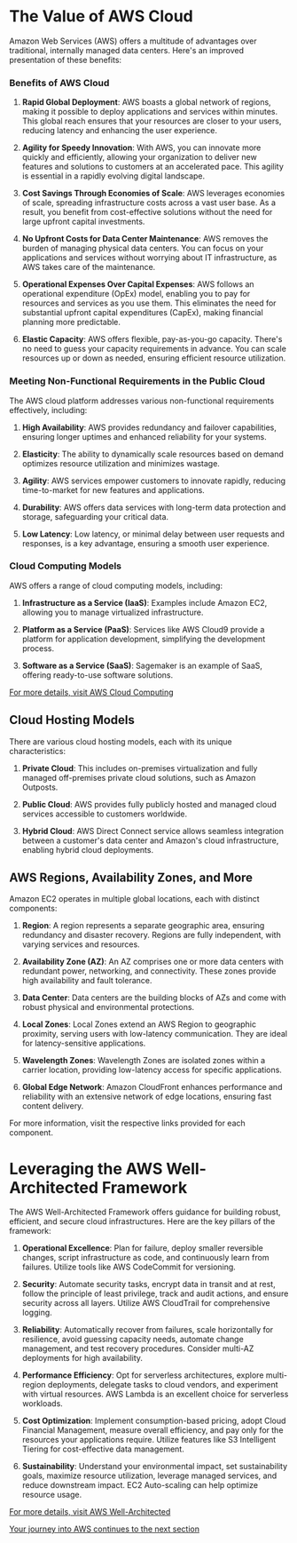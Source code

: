 # The Value of AWS Cloud

Amazon Web Services (AWS) offers a multitude of advantages over traditional, internally managed data centers. Here's an improved presentation of these benefits:

### Benefits of AWS Cloud

1. **Rapid Global Deployment**: AWS boasts a global network of regions, making it possible to deploy applications and services within minutes. This global reach ensures that your resources are closer to your users, reducing latency and enhancing the user experience.

2. **Agility for Speedy Innovation**: With AWS, you can innovate more quickly and efficiently, allowing your organization to deliver new features and solutions to customers at an accelerated pace. This agility is essential in a rapidly evolving digital landscape.

3. **Cost Savings Through Economies of Scale**: AWS leverages economies of scale, spreading infrastructure costs across a vast user base. As a result, you benefit from cost-effective solutions without the need for large upfront capital investments.

4. **No Upfront Costs for Data Center Maintenance**: AWS removes the burden of managing physical data centers. You can focus on your applications and services without worrying about IT infrastructure, as AWS takes care of the maintenance.

5. **Operational Expenses Over Capital Expenses**: AWS follows an operational expenditure (OpEx) model, enabling you to pay for resources and services as you use them. This eliminates the need for substantial upfront capital expenditures (CapEx), making financial planning more predictable.

6. **Elastic Capacity**: AWS offers flexible, pay-as-you-go capacity. There's no need to guess your capacity requirements in advance. You can scale resources up or down as needed, ensuring efficient resource utilization.

### Meeting Non-Functional Requirements in the Public Cloud

The AWS cloud platform addresses various non-functional requirements effectively, including:

1. **High Availability**: AWS provides redundancy and failover capabilities, ensuring longer uptimes and enhanced reliability for your systems.

2. **Elasticity**: The ability to dynamically scale resources based on demand optimizes resource utilization and minimizes wastage.

3. **Agility**: AWS services empower customers to innovate rapidly, reducing time-to-market for new features and applications.

4. **Durability**: AWS offers data services with long-term data protection and storage, safeguarding your critical data.

5. **Low Latency**: Low latency, or minimal delay between user requests and responses, is a key advantage, ensuring a smooth user experience.

### Cloud Computing Models

AWS offers a range of cloud computing models, including:

1. **Infrastructure as a Service (IaaS)**: Examples include Amazon EC2, allowing you to manage virtualized infrastructure.

2. **Platform as a Service (PaaS)**: Services like AWS Cloud9 provide a platform for application development, simplifying the development process.

3. **Software as a Service (SaaS)**: Sagemaker is an example of SaaS, offering ready-to-use software solutions.

[For more details, visit AWS Cloud Computing](https://aws.amazon.com/what-is-cloud-computing/?pg=TOCC)

## Cloud Hosting Models

There are various cloud hosting models, each with its unique characteristics:

1. **Private Cloud**: This includes on-premises virtualization and fully managed off-premises private cloud solutions, such as Amazon Outposts.

2. **Public Cloud**: AWS provides fully publicly hosted and managed cloud services accessible to customers worldwide.

3. **Hybrid Cloud**: AWS Direct Connect service allows seamless integration between a customer's data center and Amazon's cloud infrastructure, enabling hybrid cloud deployments.

## AWS Regions, Availability Zones, and More

Amazon EC2 operates in multiple global locations, each with distinct components:

1. **Region**: A region represents a separate geographic area, ensuring redundancy and disaster recovery. Regions are fully independent, with varying services and resources.

2. **Availability Zone (AZ)**: An AZ comprises one or more data centers with redundant power, networking, and connectivity. These zones provide high availability and fault tolerance.

3. **Data Center**: Data centers are the building blocks of AZs and come with robust physical and environmental protections.

4. **Local Zones**: Local Zones extend an AWS Region to geographic proximity, serving users with low-latency communication. They are ideal for latency-sensitive applications.

5. **Wavelength Zones**: Wavelength Zones are isolated zones within a carrier location, providing low-latency access for specific applications.

6. **Global Edge Network**: Amazon CloudFront enhances performance and reliability with an extensive network of edge locations, ensuring fast content delivery.

For more information, visit the respective links provided for each component.

# Leveraging the AWS Well-Architected Framework

The AWS Well-Architected Framework offers guidance for building robust, efficient, and secure cloud infrastructures. Here are the key pillars of the framework:

1. **Operational Excellence**: Plan for failure, deploy smaller reversible changes, script infrastructure as code, and continuously learn from failures. Utilize tools like AWS CodeCommit for versioning.

2. **Security**: Automate security tasks, encrypt data in transit and at rest, follow the principle of least privilege, track and audit actions, and ensure security across all layers. Utilize AWS CloudTrail for comprehensive logging.

3. **Reliability**: Automatically recover from failures, scale horizontally for resilience, avoid guessing capacity needs, automate change management, and test recovery procedures. Consider multi-AZ deployments for high availability.

4. **Performance Efficiency**: Opt for serverless architectures, explore multi-region deployments, delegate tasks to cloud vendors, and experiment with virtual resources. AWS Lambda is an excellent choice for serverless workloads.

5. **Cost Optimization**: Implement consumption-based pricing, adopt Cloud Financial Management, measure overall efficiency, and pay only for the resources your applications require. Utilize features like S3 Intelligent Tiering for cost-effective data management.

6. **Sustainability**: Understand your environmental impact, set sustainability goals, maximize resource utilization, leverage managed services, and reduce downstream impact. EC2 Auto-scaling can help optimize resource usage.

[For more details, visit AWS Well-Architected](https://aws.amazon.com/architecture/well-architected/?wa-lens-whitepapers.sort-by=item.additionalFields.sortDate&wa-lens-whitepapers.sort-order=desc&wa-guidance-whitepapers.sort-by=item.additionalFields.sortDate&wa-guidance-whitepapers.sort-order=des=)

[Your journey into AWS continues to the next section](./05-AWS_Core_Services.md)